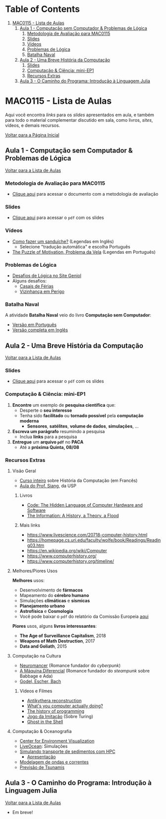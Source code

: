 
# Table of Contents

1.  [MAC0115 - Lista de Aulas](#org5896bfb)
    1.  [Aula 1 - Computação sem Computador & Problemas de Lógica](#orgb666c70)
        1.  [Metodologia de Avaliação para MAC0115](#org1ada741)
        2.  [Slides](#org5f2187a)
        3.  [Vídeos](#orgd1313cb)
        4.  [Problemas de Lógica](#orga9cf48d)
        5.  [Batalha Naval](#orge53dc4d)
    2.  [Aula 2 - Uma Breve História da Computação](#org6c77baf)
        1.  [Slides](#orgeb926b6)
        2.  [Computação & Ciência: mini-EP1](#org18ae33f)
        3.  [Recursos Extras](#orgab79a37)
    3.  [Aula 3 - O Caminho do Programa: Introdução à Linguagem Julia](#org416e09c)



<a id="org5896bfb"></a>

# MAC0115 - Lista de Aulas

Aqui você encontra *links* para os *slides* apresentados em aula, e também para todo
o material complementar discutido em sala,  como livros, *sites*, vídeos, e demais
recursos.

[Voltar para a Página Inicial](index.html)


<a id="orgb666c70"></a>

## Aula 1 - Computação sem Computador & Problemas de Lógica

[Voltar para a Lista de Aulas](#org5896bfb)


<a id="org1ada741"></a>

### Metodologia de Avaliação para MAC0115

-   [Clique aqui](./pdf/MAC0115.pdf) para acessar o documento com a metodologia de avaliação


<a id="org5f2187a"></a>

### Slides

-   [Clique aqui](./pdf/aula_1.pdf) para acessar o `pdf` com os slides


<a id="orgd1313cb"></a>

### Vídeos

-   [Como fazer um sanduíche?](https://www.youtube.com/watch?v=FN2RM-CHkuI) (Legendas em Inglês)
    -   Selecione "tradução automática" e escolha Português
-   [The Puzzle of Motivation, Problema da Vela](https://www.youtube.com/watch?v=rrkrvAUbU9Y) (Legendas em Português)


<a id="orga9cf48d"></a>

### Problemas de Lógica

-   [Desafios de Lógica no Site Geniol](https://www.geniol.com.br/logica/desafios/)
-   Alguns desafios:
    -   [Casais de Férias](https://www.geniol.com.br/logica/desafios/casais-de-ferias/)
    -   [Vizinhança em Perigo](https://www.geniol.com.br/logica/desafios/vizinhanca-em-perigo/)


<a id="orge53dc4d"></a>

### Batalha Naval

A atividade **Batalha Naval** veio do livro **Computação sem Computador**:

-   [Versão em Português](https://classic.csunplugged.org/wp-content/uploads/2014/12/CSUnpluggedTeachers-portuguese-brazil-feb-2011.pdf)
-   [Versão completa em Inglês](https://classic.csunplugged.org/wp-content/uploads/2015/03/CSUnplugged_OS_2015_v3.1.pdf)


<a id="org6c77baf"></a>

## Aula 2 - Uma Breve História da Computação

[Voltar para a Lista de Aulas](#org5896bfb)


<a id="orgeb926b6"></a>

### Slides

-   [Clique aqui](./pdf/breve_historia_computação.pdf) para acessar o `pdf` com os slides


<a id="org18ae33f"></a>

### Computação & Ciência: mini-EP1

1.  **Encontre** um exemplo de **pesquisa científica** que:
    -   Desperte o **seu interesse**
    -   Tenha sido **facilitado** ou **tornado possível** pela **computação moderna**
        -   **Sensores**, **satélites**, **volume de dados**, **simulações**, &hellip;
2.  **Escreva um parágrafo** resumindo a pesquisa
    -   Inclua **links** para a pesquisa
3.  **Entregue** um **arquivo `pdf`** no **PACA**
    -   Até a **próxima Quinta, 08/08**


<a id="orgab79a37"></a>

### Recursos Extras

1.  Visão Geral

    -   [Curso inteiro](http://lig-membres.imag.fr/krakowia/Files/Enseignement/Histoire-Informatique/Cours/index.html) sobre História da Computação (em Francês)
    -   [Aula do Prof. Siang](https://www.ime.usp.br/~song/mac344/slides02-evolution.pdf), da USP

    1.  Livros

        -   [Code: The Hidden Language of Computer Hardware and Software](https://en.wikipedia.org/wiki/Code:_The_Hidden_Language_of_Computer_Hardware_and_Software)
        -   [The Information: A History, a Theory, a Flood](https://en.wikipedia.org/wiki/The_Information:_A_History,_a_Theory,_a_Flood)

    2.  Mais links

        -   <https://www.livescience.com/20718-computer-history.html>
        -   <https://homepage.cs.uri.edu/faculty/wolfe/book/Readings/Reading03.htm>
        -   <https://en.wikipedia.org/wiki/Computer>
        -   <https://www.computerhistory.org/>
        -   <https://www.computerhistory.org/timeline/>

2.  Melhores/Piores Usos

    **Melhores** usos:

    -   Desenvolvimento de **fármacos**
    -   Mapeamento do **cérebro humano**
    -   Simulações **climáticas** e **sísmicas**
    -   **Planejamento urbano**
    -   **Astrofísica** e **Cosmologia**
    -   Você pode baixar o `pdf` do relatório da Comissão Europeia [aqui](http://ec.europa.eu/newsroom/dae/document.cfm?doc_id=49301)

    **Piores** usos, alguns **livros interessantes**:

    -   **The Age of Surveillance Capitalism**, 2018
    -   **Weapons of Math Destruction**, 2017
    -   **Data and Goliath**, 2015

3.  Computação na Cultura

    -   [Neuromancer](https://pt.wikipedia.org/wiki/Neuromancer) (Romance fundador do *cyberpunk*)
    -   [A Máquina Diferencial](https://pt.wikipedia.org/wiki/The_Difference_Engine) (Romance fundador do *steampunk* sobre Babbage e Ada)
    -   [Godel, Escher, Bach](https://pt.wikipedia.org/wiki/Gödel,_Escher,_Bach)

    1.  Vídeos e Filmes

        -   [Antikythera reconstruction](https://www.youtube.com/playlist?list=PLZioPDnFPNsHnyxfygxA0to4RXv4_jDU2)
        -   [What's you computer actually doing?](https://www.youtube.com/watch?v=Z5JC9Ve1sfI)
        -   [The history of programming](https://www.youtube.com/watch?v=Tr9E_vzKRVo)
        -   [Jogo da Imitação](https://pt.wikipedia.org/wiki/O_Jogo_da_Imitação) (Sobre Turing)
        -   [Ghost in the Shell](https://pt.wikipedia.org/wiki/Ghost_in_the_Shell)

4.  Computação & Oceanografia

    -   [Center for Environment Visualization](http://www.cev.washington.edu/index.html)
    -   [LiveOcean](https://faculty.washington.edu/pmacc/LO/LiveOcean.html): Simulações
    -   [Simulando transporte de sedimentos com HPC](http://www.ncsa.illinois.edu/news/story/the_fragile_balance_of_the_most_productive_ecosystems)
        -   [Apresentação](https://bluewaters.ncsa.illinois.edu/liferay-content/document-library/18symposium-slides/cook.pdf)
    -   [Modelagem de ondas e correntes](https://www.onepetro.org/conference-paper/ISOPE-I-02-281)
    -   [Previsão de Tsunamis](https://agupubs.onlinelibrary.wiley.com/doi/full/10.1002/2014GL062577)


<a id="org416e09c"></a>

## Aula 3 - O Caminho do Programa: Introdução à Linguagem Julia

[Voltar para a Lista de Aulas](#org5896bfb)

-   Em breve!
